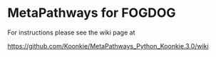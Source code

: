 # MetaPathways for FOGDOG

For instructions please see the wiki page at

https://github.com/Koonkie/MetaPathways_Python_Koonkie.3.0/wiki
